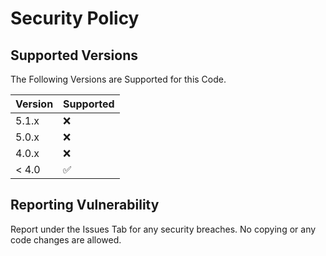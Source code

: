# Security Policy

## Supported Versions

The Following Versions are Supported for this Code.

| Version | Supported          |
| ------- | ------------------ |
| 5.1.x   | :x: |
| 5.0.x   | :x:                |
| 4.0.x   | :x: |
| < 4.0   | :white_check_mark:                |

## Reporting Vulnerability

Report under the Issues Tab for any security breaches. No copying or any code changes are allowed.


